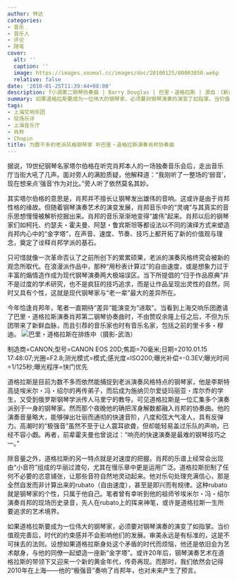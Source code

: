 ```yaml
---
author: 林达
categories:
- 音乐
- 音乐人
- 评论
- 随笔
cover:
  alt: ''
  caption: ''
  image: https://images.soomal.cc/images/doc/20100125/00003850.webp
  relative: false
date: '2010-01-25T11:39:44+08:00'
description: f小调第二钢琴协奏曲 | Barry Douglas | 巴里・道格拉斯 | 源自：《新民晚报》 | 版权：转载 |  平均/总评分：10.00/10
summary: 如果道格拉斯要成为一位伟大的钢琴家，必须要对钢琴演奏的演变了如指掌。当价值观完善后，时代的约束感并不会影响他们的发展。审美永远是有标准的，这是不可抹去的法则。设想如果道格拉斯身处这个矛盾的时代而烦恼，他还是依旧会为艺术献身，与他的同僚一起塑造一座新“金字塔”。或许20年后，钢琴演奏艺术在道格拉斯的带领下又迎来一个新的黄金年代……
tags:
- 上海交响乐团
- 现场乐评
- 上海音乐厅
- 肖邦
- Chopin
title: 为数不多的老派风格钢琴家 听巴里・道格拉斯演奏肖邦协奏曲
---
```


据说，19世纪钢琴名家塔尔伯格在听完肖邦本人的一场独奏音乐会后，走出音乐厅当街大吼了几声。面对旁人的满脸质疑，他解释道：“我刚听了一整场的‘弱音’，现在想来点‘强音’作为对比。”旁人听了依然莫名其妙。

其实塔尔伯格的意思是，肖邦并不擅长让钢琴发出雄伟的音响。这或许是由于肖邦性格的缘故。但随着钢琴演奏艺术的演变发展，肖邦音乐中的“灵魂”与其真实的音乐思想慢慢被解析挖掘出来。肖邦的音乐渐渐地变得“雄伟”起来。肖邦以后的钢琴家们如柯托、约瑟夫・霍夫曼、阿瑟・鲁宾斯坦等都设法以不同的演绎方式来塑造肖邦内心中的“金字塔”，在声音、速度、节奏、技巧上都开拓了新的价值观与理念，奠定了诠释肖邦学派的基石。

只可惜就像一次革命否认了之前所创下的累累硕果，老派的演奏风格终究会被新的观念所取代。在浪漫派作品中，那种“用秒表计算过”的自由速度，或是想象力过于丰富的煽情造作成为现代钢琴演奏两大极端误区。当下所提倡的“归于作品原典”并不是过度的学术研究，也不是疯狂的技巧追求，而是让作品呈现出灵性的自然，同时又具有个性，这就是现代钢琴家与“老一辈”最大的差异所在。

今年恰逢肖邦年，笔者一直期待“差异”能演变为“进取”。当看到上海交响乐团邀请了巴里・道格拉斯演奏肖邦第二钢琴协奏曲时，不由赞叹余隆上任之后，不但为乐团带来了新鲜血脉，而且引荐的音乐家也时有音乐名家，包括之前的里卡多・穆迪。
![巴里・道格拉斯在排练中（摄影-武浩）](https://images.soomal.cc/images/doc/20100125/00003849.webp)

制造商=CANON;型号=CANON EOS 20D;焦距=70毫米;日期=2010.01.15 17:48:07;光圈=F2.8;测光模式=模式;感光度=ISO200;曝光补偿=-0.3EV;曝光时间=1/125秒;曝光程序=快门优先



道格拉斯是目前为数不多而依然能捕捉到老派演奏风格特点的钢琴家，他是李斯特高徒埃米尔・冯・绍尔的再传弟子，而后成为施纳贝尔爱徒玛丽亚・库尔乔的学生，又受到俄罗斯钢琴学派传人马里宁的教导。可见道格拉斯是一位汇集多个演奏派别于一身的钢琴家。然而那个夜晚他的确把浑身解数都融入肖邦的协奏曲。他的演奏音量略大，能够弹出壮丽而通彻的快速音阶，八度和弦大气凌人，具有反弹力。高潮时的“极强音”虽然不至于让人震耳欲聋，但却能轻易盖过乐队的声响，已经不容小觑。再者，前辈霍夫曼也曾说过：“响亮的快速演奏是最难的钢琴技巧之一。”

除音量之外，道格拉斯的另一特点就是对速度的把握。肖邦的乐谱上经常会出现由“小音符”组成的华丽过渡句，尤其在慢乐章中更是运用广泛。道格拉斯扼制了任何不必要的恣意铺张，让那些音符自然地灵动起来。他对乐句处理充满信心，那是全然自发而非计算出来的rubato（自由速度），甚至是即兴而有规律。这种rubato就是钢琴家的个性，只属于他自己。笔者曾有幸听到他的祖师爷埃米尔・冯・绍尔演奏肖邦的现场历史录音，先人在rubato上的挥来神笔，或许是道格拉斯一生所要追求的艺术境界。

如果道格拉斯要成为一位伟大的钢琴家，必须要对钢琴演奏的演变了如指掌。当价值观完善后，时代的约束感并不会影响他们的发展。审美永远是有标准的，这是不可抹去的法则。设想如果道格拉斯身处这个矛盾的时代而烦恼，他还是依旧会为艺术献身，与他的同僚一起塑造一座新“金字塔”。或许20年后，钢琴演奏艺术在道格拉斯的带领下又迎来一个新的黄金年代，传奇再现。而那时，我们依然会记得2010年在上海――他的“极强音”奏响了肖邦年，也对未来产生了预言。